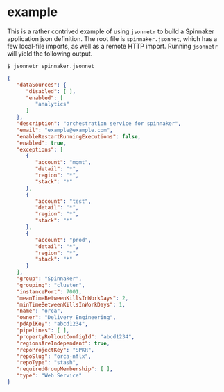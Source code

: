 # example

This is a rather contrived example of using `jsonnetr` to build a Spinnaker 
application json definition. The root file is `spinnaker.jsonnet`, which has
a few local-file imports, as well as a remote HTTP import. Running `jsonnetr`
will yield the following output.

```
$ jsonnetr spinnaker.jsonnet
```

```json
{
   "dataSources": {
      "disabled": [ ],
      "enabled": [
         "analytics"
      ]
   },
   "description": "orchestration service for spinnaker",
   "email": "example@example.com",
   "enableRestartRunningExecutions": false,
   "enabled": true,
   "exceptions": [
      {
         "account": "mgmt",
         "detail": "*",
         "region": "*",
         "stack": "*"
      },
      {
         "account": "test",
         "detail": "*",
         "region": "*",
         "stack": "*"
      },
      {
         "account": "prod",
         "detail": "*",
         "region": "*",
         "stack": "*"
      }
   ],
   "group": "Spinnaker",
   "grouping": "cluster",
   "instancePort": 7001,
   "meanTimeBetweenKillsInWorkDays": 2,
   "minTimeBetweenKillsInWorkDays": 1,
   "name": "orca",
   "owner": "Delivery Engineering",
   "pdApiKey": "abcd1234",
   "pipelines": [ ],
   "propertyRolloutConfigId": "abcd1234",
   "regionsAreIndependent": true,
   "repoProjectKey": "SPKR",
   "repoSlug": "orca-nflx",
   "repoType": "stash",
   "requiredGroupMembership": [ ],
   "type": "Web Service"
}
```


